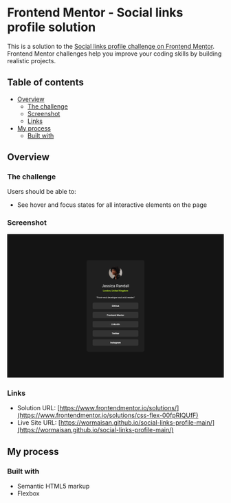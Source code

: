 # Frontend Mentor - Social links profile solution

This is a solution to the [Social links profile challenge on Frontend Mentor](https://www.frontendmentor.io/challenges/social-links-profile-UG32l9m6dQ). Frontend Mentor challenges help you improve your coding skills by building realistic projects. 

## Table of contents

- [Overview](#overview)
  - [The challenge](#the-challenge)
  - [Screenshot](#screenshot)
  - [Links](#links)
- [My process](#my-process)
  - [Built with](#built-with)

## Overview

### The challenge

Users should be able to:

- See hover and focus states for all interactive elements on the page

### Screenshot

![](./screenshot.jpg)

### Links

- Solution URL: [https://www.frontendmentor.io/solutions/](https://www.frontendmentor.io/solutions/css-flex-00fpRIQUfF)
- Live Site URL: [https://wormaisan.github.io/social-links-profile-main/](https://wormaisan.github.io/social-links-profile-main/)

## My process

### Built with

- Semantic HTML5 markup
- Flexbox